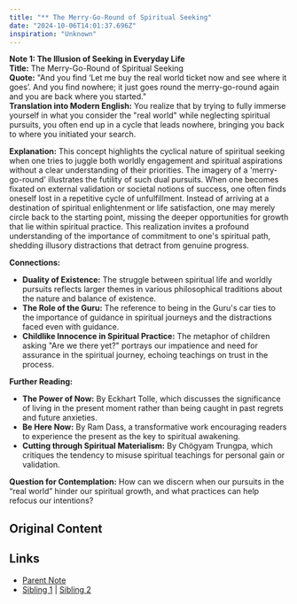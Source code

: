 ```yaml
---
title: "** The Merry-Go-Round of Spiritual Seeking"
date: "2024-10-06T14:01:37.696Z"
inspiration: "Unknown"
---
```


  
**Note 1: The Illusion of Seeking in Everyday Life**  
**Title:** The Merry-Go-Round of Spiritual Seeking  
**Quote:** "And you find ‘Let me buy the real world ticket now and see where it goes’. And you find nowhere; it just goes round the merry-go-round again and you are back where you started."  
**Translation into Modern English:** You realize that by trying to fully immerse yourself in what you consider the "real world" while neglecting spiritual pursuits, you often end up in a cycle that leads nowhere, bringing you back to where you initiated your search.  

**Explanation:** This concept highlights the cyclical nature of spiritual seeking when one tries to juggle both worldly engagement and spiritual aspirations without a clear understanding of their priorities. The imagery of a 'merry-go-round' illustrates the futility of such dual pursuits. When one becomes fixated on external validation or societal notions of success, one often finds oneself lost in a repetitive cycle of unfulfillment. Instead of arriving at a destination of spiritual enlightenment or life satisfaction, one may merely circle back to the starting point, missing the deeper opportunities for growth that lie within spiritual practice. This realization invites a profound understanding of the importance of commitment to one's spiritual path, shedding illusory distractions that detract from genuine progress.

**Connections:**  
- **Duality of Existence:** The struggle between spiritual life and worldly pursuits reflects larger themes in various philosophical traditions about the nature and balance of existence.
- **The Role of the Guru:** The reference to being in the Guru's car ties to the importance of guidance in spiritual journeys and the distractions faced even with guidance.
- **Childlike Innocence in Spiritual Practice:** The metaphor of children asking "Are we there yet?" portrays our impatience and need for assurance in the spiritual journey, echoing teachings on trust in the process.

**Further Reading:**  
- **The Power of Now:** By Eckhart Tolle, which discusses the significance of living in the present moment rather than being caught in past regrets and future anxieties.  
- **Be Here Now:** By Ram Dass, a transformative work encouraging readers to experience the present as the key to spiritual awakening.  
- **Cutting through Spiritual Materialism:** By Chögyam Trungpa, which critiques the tendency to misuse spiritual teachings for personal gain or validation.  

**Question for Contemplation:** How can we discern when our pursuits in the “real world” hinder our spiritual growth, and what practices can help refocus our intentions?  


## Original Content



## Links

- [Parent Note](/parent-note.md)
- [Sibling 1](/zettel1.md) | [Sibling 2](/zettel2.md)
